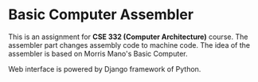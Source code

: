# Basic Computer Assembler

This is an assignment for **CSE 332 (Computer Architecture)** course. The assembler part changes
assembly code to machine code. The idea of the assembler is based on Morris Mano's Basic Computer.

Web interface is powered by Django framework of Python.
